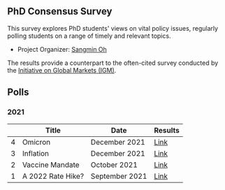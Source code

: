 ## PhD Consensus Survey

This survey explores PhD students' views on vital policy issues, regularly polling students on a range of timely and relevant topics. 
- Project Organizer: [Sangmin Oh](https://sangmino.github.io/)

The results provide a counterpart to the often-cited survey conducted by the [Initiative on Global Markets (IGM)](https://www.igmchicago.org/).

## Polls
### 2021

|   | Title             | Date           | Results        |         
|---|-------------------|----------------|----------------|
| 4 | Omicron           | December 2021  |[Link](2021/04_omicron.md)|
| 3 | Inflation         | December 2021  |[Link](2021/03_inflation.md) |
| 2 | Vaccine Mandate   | October 2021   |[Link](2021/02_vaccine.md) |
| 1 | A 2022 Rate Hike? | September 2021 |[Link](2021/01_ratehike.md) |


